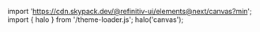 <!--
type: template
name: canvas
-->

import 'https://cdn.skypack.dev/@refinitiv-ui/elements@next/canvas?min';
import { halo } from '/theme-loader.js';
halo('canvas');